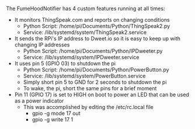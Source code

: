 The FumeHoodNotifier has 4 custom features running at all times:
  - It monitors ThingSpeak.com and reports on changing conditions
    - Python Script: /home/pi/Documents/Python/ThingSpeak2.py
    - Service: /lib/systemd/system/ThingSpeak2.service
  - It sends the RPi's IP address to Dweet.io so it is easy to keep up with changing IP addresses
    - Python Script: /home/pi/Documents/Python/IPDweeter.py
    - Service: /lib/systemd/system/IPDweeter.service
  - It uses pin 5 (GPIO 03) to shutdown the pi
    - Python Script: /home/pi/Documents/Python/PowerButton.py
    - Service: /lib/systemd/system/PowerButton.service
    - Simply short pin 5 to GND for 2 seconds to shutdown the pi
    - To wake, the pi, short the same pins for a brief moment
  - Pin 11 (GPIO 17) is set to HIGH on boot to power an LED that can be used as a power indicator
    - This was accomplished by editing the /etc/rc.local file
      - gpio -g mode 17 out
      - gpio -g write 17 1
